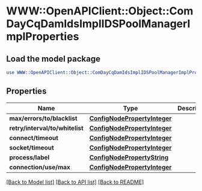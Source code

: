 # WWW::OpenAPIClient::Object::ComDayCqDamIdsImplIDSPoolManagerImplProperties

## Load the model package
```perl
use WWW::OpenAPIClient::Object::ComDayCqDamIdsImplIDSPoolManagerImplProperties;
```

## Properties
Name | Type | Description | Notes
------------ | ------------- | ------------- | -------------
**max/errors/to/blacklist** | [**ConfigNodePropertyInteger**](ConfigNodePropertyInteger.md) |  | [optional] 
**retry/interval/to/whitelist** | [**ConfigNodePropertyInteger**](ConfigNodePropertyInteger.md) |  | [optional] 
**connect/timeout** | [**ConfigNodePropertyInteger**](ConfigNodePropertyInteger.md) |  | [optional] 
**socket/timeout** | [**ConfigNodePropertyInteger**](ConfigNodePropertyInteger.md) |  | [optional] 
**process/label** | [**ConfigNodePropertyString**](ConfigNodePropertyString.md) |  | [optional] 
**connection/use/max** | [**ConfigNodePropertyInteger**](ConfigNodePropertyInteger.md) |  | [optional] 

[[Back to Model list]](../README.md#documentation-for-models) [[Back to API list]](../README.md#documentation-for-api-endpoints) [[Back to README]](../README.md)


